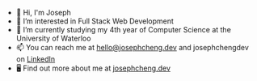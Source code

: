 - 👋 Hi, I'm Joseph
- 👀 I’m interested in Full Stack Web Development
- 🌱 I’m currently studying my 4th year of Computer Science at the University of Waterloo
- 📫 You can reach me at hello@josephcheng.dev and josephchengdev on [LinkedIn](https://www.linkedin.com/in/josephchengdev/)
- 🖥️ Find out more about me at [josephcheng.dev](https://josephcheng.dev/)
